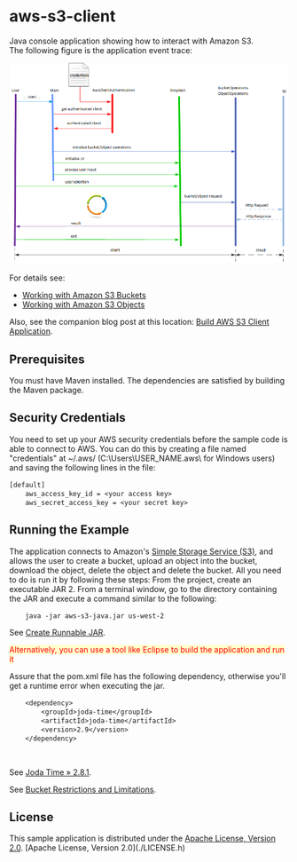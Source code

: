 # aws-s3-client
Java console application showing how to interact with Amazon S3. <br/>
The following figure is the application event trace:  

![Event Trace](./aws-s3-client-event-trace.png)


For details see:

- <a href="http://docs.aws.amazon.com/AmazonS3/latest/dev/UsingBucket.html" target="_blank">Working with Amazon S3 Buckets</a>
- <a href="http://docs.aws.amazon.com/AmazonS3/latest/dev/UsingObjects.html" target="_blank">Working with Amazon S3 Objects</a>

Also, see the companion blog post at this location: <a href="http://acloudysky.com/build-aws-s3-client-application/" target="_blank">Build AWS S3 
Client Application</a>.

<h2>Prerequisites</h2>
You must have Maven installed. The dependencies are satisfied by building the Maven package.

<h2>Security Credentials</h2>
You need to set up your AWS security credentials before the sample code is able to connect to AWS. You can do this by creating a file named "credentials" at ~/.aws/ (C:\Users\USER_NAME.aws\ for Windows users) and saving the following lines in the file:

    [default]
    	aws_access_key_id = <your access key>
    	aws_secret_access_key = <your secret key>


<h2>Running the Example</h2>
The application connects to Amazon's <a href="http://aws.amazon.com/s3" target="_blank">Simple Storage Service (S3)</a>, and allows the user to create a bucket, upload an object into the bucket, download the object, delete the object and delete the bucket. All you need to do is run it by following these steps:
 From the project, create an executable JAR
2. From a terminal window, go to the directory containing the JAR and execute a command similar to the following: 

  		java -jar aws-s3-java.jar us-west-2

See <a href="http://acloudysky.com/cloud-application-common-tasks/#createrunnablejar" target="_blank">Create Runnable JAR</a>.

<span style="background-color:#ffffcc; color:red">Alternatively, you can use a tool like Eclipse to build the application and run it</span>


<p>
Assure that the pom.xml file has the following dependency, otherwise you'll get a runtime error when executing the jar. 
<code>
<pre>
	&lt;dependency&gt;
		&lt;groupId&gt;joda-time&lt;/groupId&gt;
		&lt;artifactId&gt;joda-time&lt;/artifactId&gt;
		&lt;version&gt;2.9&lt;/version&gt;
	&lt;/dependency&gt;
</pre>
</code>

<p>See <a href="http://mvnrepository.com/artifact/joda-time/joda-time/2.8.1" target="_blank">Joda Time » 2.8.1</a>.</p>

See <a href="http://docs.aws.amazon.com/AmazonS3/latest/dev/BucketRestrictions.html" target="_blank">Bucket Restrictions and Limitations</a>. 

<h2>License</h2>
This sample application is distributed under the <a href="http://www.apache.org/licenses/LICENSE-2.0" target="_blank">Apache License, Version 2.0</a>.
[Apache License, Version 2.0](./LICENSE.h)

